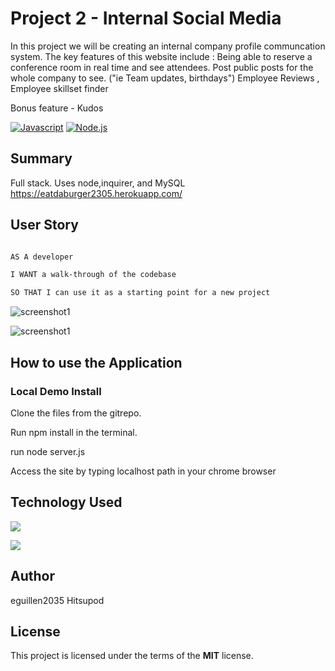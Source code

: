 # Project 2 - Internal Social Media

In this project we will be creating an internal company profile communcation system. The key features of this website include :
Being able to reserve a conference room in real time and see attendees.
Post public posts for the whole company to see. ("ie Team updates, birthdays")
Employee Reviews , Employee skillset finder


Bonus feature - Kudos

[![Javascript](https://img.shields.io/badge/Javascript-JS-blue.svg)](https://www.w3schools.com/Js/)
[![Node.js](https://img.shields.io/badge/Node.js-Node-green.svg)](https://nodejs.org/en/)


## Summary

Full stack. Uses node,inquirer, and MySQL
https://eatdaburger2305.herokuapp.com/
 
## User Story
```sh

AS A developer

I WANT a walk-through of the codebase

SO THAT I can use it as a starting point for a new project

```
![screenshot1](/screenshot/Screenshot%201.png)

![screenshot1](views/assets/img/burger.png)

## How to use the Application

### Local Demo Install
Clone the files from the gitrepo.

Run npm install in the terminal.

run node server.js

Access the site by typing localhost path in your chrome browser

## Technology Used
 ![](http://williamavasquez.herokuapp.com/img/js.png)
 
 ![](http://williamavasquez.herokuapp.com/img/node.png)
 


## Author
eguillen2035
Hitsupod

## License
This project is licensed under the terms of the **MIT** license.
